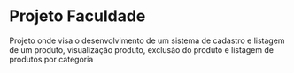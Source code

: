 # Projeto Faculdade
Projeto onde visa o desenvolvimento de um sistema de cadastro e listagem de um produto, 
visualização produto, exclusão do produto e listagem de produtos por categoria

